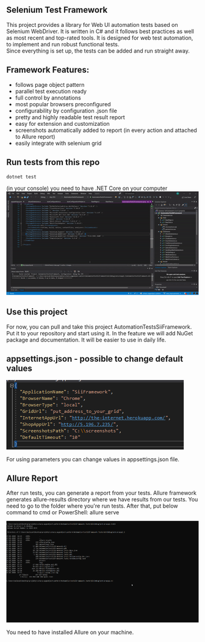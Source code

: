 ## Selenium Test Framework  
This project provides a library for Web UI automation tests based on Selenium WebDriver. It is written in C# and it follows best practices as well as most recent 
and top-rated tools. It is designed for web test automation, to implement and run robust functional tests.  
Since everything is set up, the tests can be added and run straight away.
 
## Framework Features:
* follows page object pattern 
* parallel test execution ready
* full control by annotations
* most popular browsers preconfigured
* configurability by configuration .json file
* pretty and highly readable test result report
* easy for extension and customization
* screenshots automatically added to report (in every action and attached to Allure report)
* easily integrate with selenium grid

## Run tests from this repo
```  
dotnet test 
```  

(in your console) you need to have .NET Core on your computer
![Run Tests](./DocumentationImages/run_tests.gif)

## Use this project 

For now, you can pull and take this project AutomationTestsSiiFramework. Put it to your repository and start using it. In the feature we will add NuGet package and documentation. It will be easier to use in daily life.


## appsettings.json - possible to change default values

![AppSettings.json](./DocumentationImages/appsettings.png) 

For using parameters you can change values in appsettings.json file.



## Allure Report
After run tests, you can generate a report from your tests. Allure framework generates allure-results directory where we have results from our tests. You need to go to the folder where you're run tests. After that, put below command to cmd or PowerShell:
allure serve

![Allure Report](./DocumentationImages/allure_report.gif) 

You need to have installed Allure on your machine.
